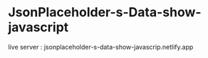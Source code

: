 # JsonPlaceholder-s-Data-show-javascript

live server : jsonplaceholder-s-data-show-javascrip.netlify.app
